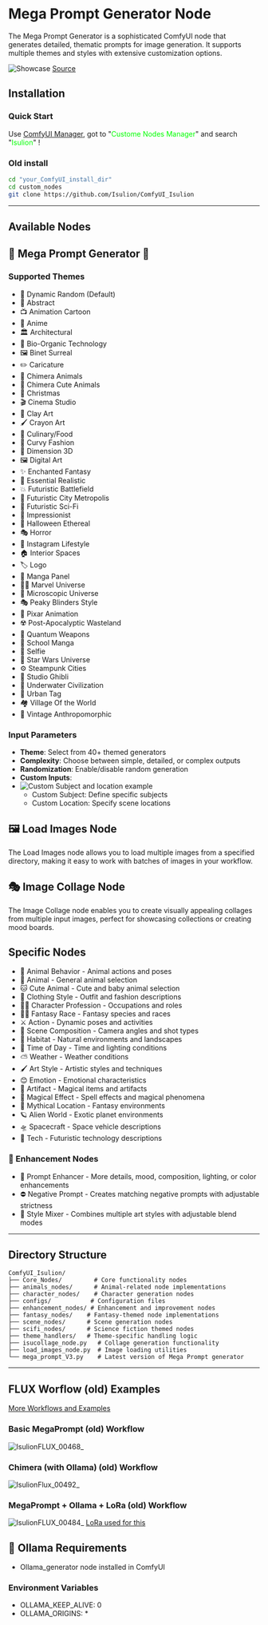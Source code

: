 # Mega Prompt Generator Node

The Mega Prompt Generator is a sophisticated ComfyUI node that generates detailed, thematic prompts for image generation. It supports multiple themes and styles with extensive customization options.

![Showcase](https://github.com/user-attachments/assets/56d69f0a-d840-42de-93ef-5378293263ee)
[Source](https://civitai.com/user/Isulion/images?sort=Newest)

## Installation

### Quick Start

Use [ComfyUI Manager](https://github.com/ltdrdata/ComfyUI-Manager), got to "<span style="color: #00ff00">Custome Nodes Manager</span>" and search  "<span style="color: #00ff00">Isulion</span>" !

### Old install

```bash
cd "your_ComfyUI_install_dir"
cd custom_nodes
git clone https://github.com/Isulion/ComfyUI_Isulion
```

--------------

## Available Nodes

## 🎯 Mega Prompt Generator 🎯

### Supported Themes  

- 🎲 Dynamic Random (Default)
- 🎨 Abstract
- 📺 Animation Cartoon
- 🎌 Anime
- 🏛️ Architectural
- 🧬 Bio-Organic Technology
- 🖼️ Binet Surreal
- ✏️ Caricature
- 🦄 Chimera Animals
- 🐰 Chimera Cute Animals
- 🎅 Christmas
- 🎬 Cinema Studio
- 🏺 Clay Art
- 🖌️ Crayon Art
- 🍳 Culinary/Food
- 👗 Curvy Fashion
- 💠 Dimension 3D
- 🖼️ Digital Art
- ✨ Enchanted Fantasy
- 📸 Essential Realistic
- 💥 Futuristic Battlefield
- 🌆 Futuristic City Metropolis
- 🚀 Futuristic Sci-Fi
- 🎨 Impressionist
- 👻 Halloween Ethereal
- 🎭 Horror
- 👙 Instagram Lifestyle
- 🏠 Interior Spaces
- 🏷️ Logo
- 📖 Manga Panel
- 🦸‍♂️ Marvel Universe
- 🔬 Microscopic Universe
- 🎭 Peaky Blinders Style
- 💫 Pixar Animation
- ☢️ Post-Apocalyptic Wasteland
- 🌌 Quantum Weapons
- 🏫 School Manga
- 📱 Selfie
- 🖤 Star Wars Universe
- ⚙️ Steampunk Cities
- 🌸 Studio Ghibli
- 🌊 Underwater Civilization
- 🎨 Urban Tag
- 🏘️ Village Of the World
- 🧸 Vintage Anthropomorphic

### Input Parameters

- **Theme**: Select from 40+ themed generators
- **Complexity**: Choose between simple, detailed, or complex outputs
- **Randomization**: Enable/disable random generation
- **Custom Inputs**:
- ![Custom Subject and location example](https://github.com/user-attachments/assets/10e6a34d-b509-48e7-bac5-7a8c78615371)
  - Custom Subject: Define specific subjects
  - Custom Location: Specify scene locations

## 🖼️ Load Images Node

The Load Images node allows you to load multiple images from a specified directory, making it easy to work with batches of images in your workflow.

## 🎭 Image Collage Node

The Image Collage node enables you to create visually appealing collages from multiple input images, perfect for showcasing collections or creating mood boards.

## Specific Nodes

- 🦊 Animal Behavior - Animal actions and poses
- 🦁 Animal - General animal selection
- 🐱 Cute Animal - Cute and baby animal selection
- 👔 Clothing Style - Outfit and fashion descriptions
- 👨‍🍳 Character Profession - Occupations and roles
- 🧝‍♂️ Fantasy Race - Fantasy species and races
- ⚔️ Action - Dynamic poses and activities
- 🎥 Scene Composition - Camera angles and shot types
- 🌲 Habitat - Natural environments and landscapes
- 🌅 Time of Day - Time and lighting conditions
- ⛅ Weather - Weather conditions
- 🖌️ Art Style - Artistic styles and techniques
- 😊 Emotion - Emotional characteristics
- 🏰 Artifact - Magical items and artifacts
- 🌟 Magical Effect - Spell effects and magical phenomena
- 🏰 Mythical Location - Fantasy environments
- 🪐 Alien World - Exotic planet environments
- 🛸 Spacecraft - Space vehicle descriptions
- 🤖 Tech - Futuristic technology descriptions

### 🔧 Enhancement Nodes

- 📝 Prompt Enhancer - More details, mood, composition, lighting, or color enhancements
- ⛔ Negative Prompt - Creates matching negative prompts with adjustable strictness
- 🎨 Style Mixer - Combines multiple art styles with adjustable blend modes

--------------

## Directory Structure

```
ComfyUI_Isulion/
├── Core_Nodes/         # Core functionality nodes
├── animals_nodes/      # Animal-related node implementations
├── character_nodes/    # Character generation nodes
├── configs/           # Configuration files
├── enhancement_nodes/ # Enhancement and improvement nodes
├── fantasy_nodes/    # Fantasy-themed node implementations
├── scene_nodes/      # Scene generation nodes
├── scifi_nodes/      # Science fiction themed nodes
├── theme_handlers/   # Theme-specific handling logic
├── isucollage_node.py   # Collage generation functionality
├── load_images_node.py  # Image loading utilities
└── mega_prompt_V3.py    # Latest version of Mega Prompt generator
```

--------------

## FLUX Worflow (old) Examples

[More Workflows and Examples](https://civitai.com/articles/8673/discover-the-mega-prompt-generator-for-comfyui)

### Basic MegaPrompt (old) Workflow

![IsulionFLUX_00468_](https://github.com/user-attachments/assets/91e7db26-9315-45d3-8461-83f0bba457b1)

### Chimera (with Ollama) (old) Workflow

![IsulionFlux_00492_](https://github.com/user-attachments/assets/0e097a70-3821-4440-94d9-589703ab7ad1)

### MegaPrompt + Ollama + LoRa (old) Workflow

![IsulionFLUX_00484_](https://github.com/user-attachments/assets/6cbc3ea8-650b-44b3-9a59-a3476a7e513c)
[LoRa used for this](https://civitai.com/models/673513/will-smith-flux-dev-lora)

## 🦙 Ollama Requirements

- Ollama_generator node installed in ComfyUI

### Environment Variables

- OLLAMA_KEEP_ALIVE: 0
- OLLAMA_ORIGINS: *
